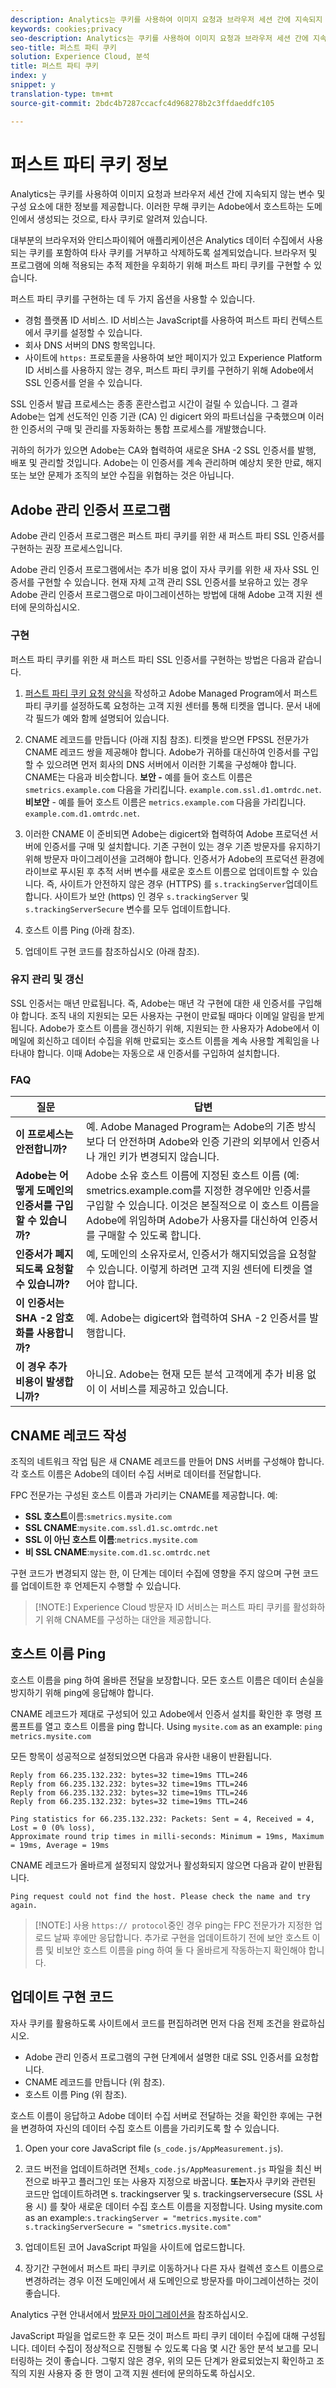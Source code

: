 ```yaml
---
description: Analytics는 쿠키를 사용하여 이미지 요청과 브라우저 세션 간에 지속되지 않는 변수 및 구성 요소에 대한 정보를 제공합니다.
keywords: cookies;privacy
seo-description: Analytics는 쿠키를 사용하여 이미지 요청과 브라우저 세션 간에 지속되지 않는 변수 및 구성 요소에 대한 정보를 제공합니다.
seo-title: 퍼스트 파티 쿠키
solution: Experience Cloud, 분석
title: 퍼스트 파티 쿠키
index: y
snippet: y
translation-type: tm+mt
source-git-commit: 2bdc4b7287ccacfc4d968278b2c3ffdaeddfc105

---
```



# 퍼스트 파티 쿠키 정보

Analytics는 쿠키를 사용하여 이미지 요청과 브라우저 세션 간에 지속되지 않는 변수 및 구성 요소에 대한 정보를 제공합니다. 이러한 무해 쿠키는 Adobe에서 호스트하는 도메인에서 생성되는 것으로, 타사 쿠키로 알려져 있습니다.

대부분의 브라우저와 안티스파이웨어 애플리케이션은 Analytics 데이터 수집에서 사용되는 쿠키를 포함하여 타사 쿠키를 거부하고 삭제하도록 설계되었습니다. 브라우저 및 프로그램에 의해 적용되는 추적 제한을 우회하기 위해 퍼스트 파티 쿠키를 구현할 수 있습니다.

퍼스트 파티 쿠키를 구현하는 데 두 가지 옵션을 사용할 수 있습니다.

* 경험 플랫폼 ID 서비스. ID 서비스는 JavaScript를 사용하여 퍼스트 파티 컨텍스트에서 쿠키를 설정할 수 있습니다.
* 회사 DNS 서버의 DNS 항목입니다.
* 사이트에 `https:` 프로토콜을 사용하여 보안 페이지가 있고 Experience Platform ID 서비스를 사용하지 않는 경우, 퍼스트 파티 쿠키를 구현하기 위해 Adobe에서 SSL 인증서를 얻을 수 있습니다.

SSL 인증서 발급 프로세스는 종종 혼란스럽고 시간이 걸릴 수 있습니다. 그 결과 Adobe는 업계 선도적인 인증 기관 (CA) 인 digicert 와의 파트너십을 구축했으며 이러한 인증서의 구매 및 관리를 자동화하는 통합 프로세스를 개발했습니다.

귀하의 허가가 있으면 Adobe는 CA와 협력하여 새로운 SHA -2 SSL 인증서를 발행, 배포 및 관리할 것입니다. Adobe는 이 인증서를 계속 관리하며 예상치 못한 만료, 해지 또는 보안 문제가 조직의 보안 수집을 위협하는 것은 아닙니다.

## Adobe 관리 인증서 프로그램

Adobe 관리 인증서 프로그램은 퍼스트 파티 쿠키를 위한 새 퍼스트 파티 SSL 인증서를 구현하는 권장 프로세스입니다.

Adobe 관리 인증서 프로그램에서는 추가 비용 없이 자사 쿠키를 위한 새 자사 SSL 인증서를 구현할 수 있습니다. 현재 자체 고객 관리 SSL 인증서를 보유하고 있는 경우 Adobe 관리 인증서 프로그램으로 마이그레이션하는 방법에 대해 Adobe 고객 지원 센터에 문의하십시오.

### 구현

퍼스트 파티 쿠키를 위한 새 퍼스트 파티 SSL 인증서를 구현하는 방법은 다음과 같습니다.

1. [퍼스트 파티 쿠키 요청 양식을](/help/interface/cookies/assets/FPC_Request_Form.xlsx) 작성하고 Adobe Managed Program에서 퍼스트 파티 쿠키를 설정하도록 요청하는 고객 지원 센터를 통해 티켓을 엽니다. 문서 내에 각 필드가 예와 함께 설명되어 있습니다.

1. CNAME 레코드를 만듭니다 (아래 지침 참조). 티켓을 받으면 FPSSL 전문가가 CNAME 레코드 쌍을 제공해야 합니다. Adobe가 귀하를 대신하여 인증서를 구입할 수 있으려면 먼저 회사의 DNS 서버에서 이러한 기록을 구성해야 합니다. CNAME는 다음과 비슷합니다. **보안 -** 예를 들어 호스트 이름은 `smetrics.example.com` 다음을 가리킵니다. `example.com.ssl.d1.omtrdc.net`. **비보안** - 예를 들어 호스트 이름은 `metrics.example.com` 다음을 가리킵니다. `example.com.d1.omtrdc.net`.

1. 이러한 CNAME 이 준비되면 Adobe는 digicert와 협력하여 Adobe 프로덕션 서버에 인증서를 구매 및 설치합니다. 기존 구현이 있는 경우 기존 방문자를 유지하기 위해 방문자 마이그레이션을 고려해야 합니다. 인증서가 Adobe의 프로덕션 환경에 라이브로 푸시된 후 추적 서버 변수를 새로운 호스트 이름으로 업데이트할 수 있습니다. 즉, 사이트가 안전하지 않은 경우 (HTTPS) 를 `s.trackingServer`업데이트합니다. 사이트가 보안 (https) 인 경우 `s.trackingServer` 및 `s.trackingServerSecure` 변수를 모두 업데이트합니다.

1. 호스트 이름 Ping (아래 참조).

1. 업데이트 구현 코드를 참조하십시오 (아래 참조).

### 유지 관리 및 갱신

SSL 인증서는 매년 만료됩니다. 즉, Adobe는 매년 각 구현에 대한 새 인증서를 구입해야 합니다. 조직 내의 지원되는 모든 사용자는 구현이 만료될 때마다 이메일 알림을 받게 됩니다. Adobe가 호스트 이름을 갱신하기 위해, 지원되는 한 사용자가 Adobe에서 이메일에 회신하고 데이터 수집을 위해 만료되는 호스트 이름을 계속 사용할 계획임을 나타내야 합니다. 이때 Adobe는 자동으로 새 인증서를 구입하여 설치합니다.

### FAQ

| 질문 | 답변 |
|---|---|
| **이 프로세스는 안전합니까?** | 예. Adobe Managed Program는 Adobe의 기존 방식보다 더 안전하며 Adobe와 인증 기관의 외부에서 인증서나 개인 키가 변경되지 않습니다. |
| **Adobe는 어떻게 도메인의 인증서를 구입할 수 있습니까?** | Adobe 소유 호스트 이름에 지정된 호스트 이름 (예: smetrics.example.com를 지정한 경우에만 인증서를 구입할 수 있습니다. 이것은 본질적으로 이 호스트 이름을 Adobe에 위임하며 Adobe가 사용자를 대신하여 인증서를 구매할 수 있도록 합니다. |
| **인증서가 폐지되도록 요청할 수 있습니까?** | 예, 도메인의 소유자로서, 인증서가 해지되었음을 요청할 수 있습니다. 이렇게 하려면 고객 지원 센터에 티켓을 열어야 합니다. |
| **이 인증서는 SHA -2 암호화를 사용합니까?** | 예. Adobe는 digicert와 협력하여 SHA -2 인증서를 발행합니다. |
| **이 경우 추가 비용이 발생합니까?** | 아니요. Adobe는 현재 모든 분석 고객에게 추가 비용 없이 이 서비스를 제공하고 있습니다. |

## CNAME 레코드 작성

조직의 네트워크 작업 팀은 새 CNAME 레코드를 만들어 DNS 서버를 구성해야 합니다. 각 호스트 이름은 Adobe의 데이터 수집 서버로 데이터를 전달합니다.

FPC 전문가는 구성된 호스트 이름과 가리키는 CNAME를 제공합니다. 예:

* **SSL 호스트**&#x200B;이름:`smetrics.mysite.com`
* **SSL CNAME**:`mysite.com.ssl.d1.sc.omtrdc.net`
* **SSL 이 아닌 호스트 이름**:`metrics.mysite.com`
* **비 SSL CNAME**:`mysite.com.d1.sc.omtrdc.net`

구현 코드가 변경되지 않는 한, 이 단계는 데이터 수집에 영향을 주지 않으며 구현 코드를 업데이트한 후 언제든지 수행할 수 있습니다.

>[!NOTE:] Experience Cloud 방문자 ID 서비스는 퍼스트 파티 쿠키를 활성화하기 위해 CNAME를 구성하는 대안을 제공합니다.

## 호스트 이름 Ping

호스트 이름을 ping 하여 올바른 전달을 보장합니다. 모든 호스트 이름은 데이터 손실을 방지하기 위해 ping에 응답해야 합니다.

CNAME 레코드가 제대로 구성되어 있고 Adobe에서 인증서 설치를 확인한 후 명령 프롬프트를 열고 호스트 이름을 ping 합니다. Using `mysite.com` as an example: `ping metrics.mysite.com`

모든 항목이 성공적으로 설정되었으면 다음과 유사한 내용이 반환됩니다.

```Pinging mysite.com.112.2o7.net [66.235.132.232] with 32 bytes of data:
Reply from 66.235.132.232: bytes=32 time=19ms TTL=246
Reply from 66.235.132.232: bytes=32 time=19ms TTL=246
Reply from 66.235.132.232: bytes=32 time=19ms TTL=246
Reply from 66.235.132.232: bytes=32 time=19ms TTL=246

Ping statistics for 66.235.132.232: Packets: Sent = 4, Received = 4, Lost = 0 (0% loss),
Approximate round trip times in milli-seconds: Minimum = 19ms, Maximum = 19ms, Average = 19ms
```

CNAME 레코드가 올바르게 설정되지 않았거나 활성화되지 않으면 다음과 같이 반환됩니다.

`Ping request could not find the host. Please check the name and try again.`

>[!NOTE:] 사용 `https:// protocol`중인 경우 ping는 FPC 전문가가 지정한 업로드 날짜 후에만 응답합니다. 추가로 구현을 업데이트하기 전에 보안 호스트 이름 및 비보안 호스트 이름을 ping 하여 둘 다 올바르게 작동하는지 확인해야 합니다.

## 업데이트 구현 코드

자사 쿠키를 활용하도록 사이트에서 코드를 편집하려면 먼저 다음 전제 조건을 완료하십시오.

* Adobe 관리 인증서 프로그램의 구현 단계에서 설명한 대로 SSL 인증서를 요청합니다.
* CNAME 레코드를 만듭니다 (위 참조).
* 호스트 이름 Ping (위 참조).

호스트 이름이 응답하고 Adobe 데이터 수집 서버로 전달하는 것을 확인한 후에는 구현을 변경하여 자신의 데이터 수집 호스트 이름을 가리키도록 할 수 있습니다.

1. Open your core JavaScript file (`s_code.js/AppMeasurement.js`).
1.  코드 버전을 업데이트하려면 전체`s_code.js/AppMeasurement.js`   파일을 최신 버전으로 바꾸고 플러그인 또는 사용자 지정으로 바꿉니다. **또는**&#x200B;자사 쿠키와 관련된 코드만 업데이트하려면 s. trackingserver 및 s. trackingserversecure (SSL 사용 시) 를 찾아 새로운 데이터 수집 호스트 이름을 지정합니다. Using mysite.com as an example:`s.trackingServer = "metrics.mysite.com"` `s.trackingServerSecure = "smetrics.mysite.com"`

1. 업데이트된 코어 JavaScript 파일을 사이트에 업로드합니다.

1. 장기간 구현에서 퍼스트 파티 쿠키로 이동하거나 다른 자사 컬렉션 호스트 이름으로 변경하려는 경우 이전 도메인에서 새 도메인으로 방문자를 마이그레이션하는 것이 좋습니다.

Analytics 구현 안내서에서 [방문자 마이그레이션을](https://docs.adobe.com/help/en/analytics/implementation/javascript-implementation/visitor-migration.html) 참조하십시오.

JavaScript 파일을 업로드한 후 모든 것이 퍼스트 파티 쿠키 데이터 수집에 대해 구성됩니다. 데이터 수집이 정상적으로 진행될 수 있도록 다음 몇 시간 동안 분석 보고를 모니터링하는 것이 좋습니다. 그렇지 않은 경우, 위의 모든 단계가 완료되었는지 확인하고 조직의 지원 사용자 중 한 명이 고객 지원 센터에 문의하도록 하십시오.
